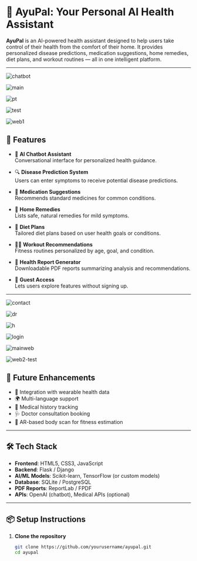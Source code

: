 # 🌿 AyuPal: Your Personal AI Health Assistant

**AyuPal** is an AI-powered health assistant designed to help users take control of their health from the comfort of their home. It provides personalized disease predictions, medication suggestions, home remedies, diet plans, and workout routines — all in one intelligent platform.

---
![chatbot](https://github.com/user-attachments/assets/c6b73a23-e7ba-4c8e-8389-177ed7e005a7)

![main](https://github.com/user-attachments/assets/f95515d9-46ff-46ce-9e14-b8912c6c745b)

![pt](https://github.com/user-attachments/assets/973ff78e-9a22-4ed3-ac30-2b78fc43fe48)

![test](https://github.com/user-attachments/assets/e03ecc97-49f6-49c1-a75e-f338c3e887c1)

![web1](https://github.com/user-attachments/assets/12a2d99e-6401-4fe4-b48b-17b8b5f3943f)


## 📌 Features

- 🧠 **AI Chatbot Assistant**  
  Conversational interface for personalized health guidance.

- 🔍 **Disease Prediction System**  
  Users can enter symptoms to receive potential disease predictions.

- 💊 **Medication Suggestions**  
  Recommends standard medicines for common conditions.

- 🌱 **Home Remedies**  
  Lists safe, natural remedies for mild symptoms.

- 🥗 **Diet Plans**  
  Tailored diet plans based on user health goals or conditions.

- 🏋️‍♂️ **Workout Recommendations**  
  Fitness routines personalized by age, goal, and condition.

- 📄 **Health Report Generator**  
  Downloadable PDF reports summarizing analysis and recommendations.

- 👤 **Guest Access**  
  Lets users explore features without signing up.

---
![contact](https://github.com/user-attachments/assets/dff4a4fc-62ca-4286-9e6c-445c029d5d56)

![dr](https://github.com/user-attachments/assets/58125510-413a-493a-99b1-2866acaddbad)

![h](https://github.com/user-attachments/assets/08c3aa84-4c02-40c2-a596-55a6650d8b96)


![login](https://github.com/user-attachments/assets/55194735-0584-4f32-a5e5-c0e06df69d29)

![mainweb](https://github.com/user-attachments/assets/8add48c2-6f71-4e5d-b510-85bd192350ca)


![web2-test](https://github.com/user-attachments/assets/79d80ea6-6a65-4bf8-bcd8-dc08b2bc39b5)


## 🚀 Future Enhancements

- 🔬 Integration with wearable health data  
- 🌍 Multi-language support  
- 🧾 Medical history tracking  
- 🩺 Doctor consultation booking  
- 🤳 AR-based body scan for fitness estimation

---

## 🛠️ Tech Stack

- **Frontend**: HTML5, CSS3, JavaScript  
- **Backend**: Flask / Django  
- **AI/ML Models**: Scikit-learn, TensorFlow (or custom models)  
- **Database**: SQLite / PostgreSQL  
- **PDF Reports**: ReportLab / FPDF  
- **APIs**: OpenAI (chatbot), Medical APIs (optional)

---

## 📦 Setup Instructions

1. **Clone the repository**
   ```bash
   git clone https://github.com/yourusername/ayupal.git
   cd ayupal
